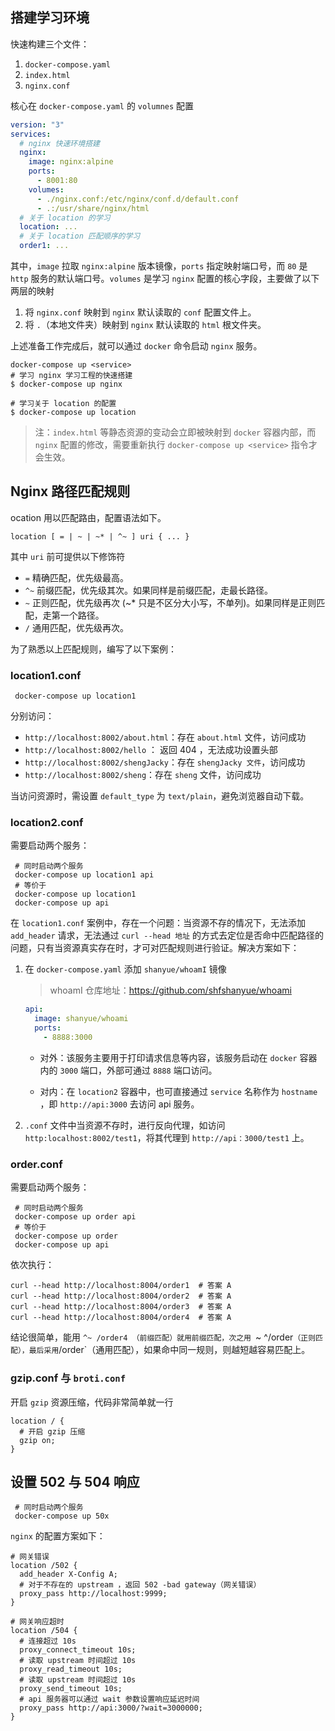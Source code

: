 ## 搭建学习环境

快速构建三个文件：

1. `docker-compose.yaml`
2. `index.html`
3. `nginx.conf`

核心在 `docker-compose.yaml` 的 `volumnes` 配置

```yaml
version: "3"
services:
  # nginx 快速环境搭建
  nginx:
    image: nginx:alpine
    ports:
      - 8001:80
    volumes:
      - ./nginx.conf:/etc/nginx/conf.d/default.conf
      - .:/usr/share/nginx/html
  # 关于 location 的学习
  location: ...
  # 关于 location 匹配顺序的学习
  order1: ...
```

其中，`image` 拉取 `nginx:alpine` 版本镜像，`ports` 指定映射端口号，而 `80` 是 `http` 服务的默认端口号。`volumes` 是学习 `nginx` 配置的核心字段，主要做了以下两层的映射

1. 将 `nginx.conf` 映射到 `nginx` 默认读取的 `conf` 配置文件上。
2. 将 `.`（本地文件夹）映射到 `nginx` 默认读取的 `html` 根文件夹。

上述准备工作完成后，就可以通过 `docker` 命令启动 `nginx` 服务。

```shell
docker-compose up <service>
# 学习 nginx 学习工程的快速搭建
$ docker-compose up nginx

# 学习关于 location 的配置
$ docker-compose up location
```

> 注：`index.html` 等静态资源的变动会立即被映射到 `docker` 容器内部，而 `nginx` 配置的修改，需要重新执行 `docker-compose up <service>` 指令才会生效。

## Nginx 路径匹配规则

ocation 用以匹配路由，配置语法如下。

```nginx
location [ = | ~ | ~* | ^~ ] uri { ... }
```

其中 `uri` 前可提供以下修饰符

- `=` 精确匹配，优先级最高。
- `^~` 前缀匹配，优先级其次。如果同样是前缀匹配，走最长路径。
- `~` 正则匹配，优先级再次 (~\* 只是不区分大小写，不单列)。如果同样是正则匹配，走第一个路径。
- `/` 通用匹配，优先级再次。

为了熟悉以上匹配规则，编写了以下案例：

### location1.conf

```shell
 docker-compose up location1
```

分别访问：

- `http://localhost:8002/about.html`：存在 `about.html` 文件，访问成功
- `http://localhost:8002/hello` ： 返回 404 ，无法成功设置头部
- `http://localhost:8002/shengJacky`：存在 `shengJacky 文件`，访问成功
- `http://localhost:8002/sheng`：存在 `sheng` 文件，访问成功

当访问资源时，需设置 `default_type` 为 `text/plain`，避免浏览器自动下载。

### location2.conf

需要启动两个服务：

```shell
 # 同时启动两个服务
 docker-compose up location1 api
 # 等价于
 docker-compose up location1
 docker-compose up api
```

在 `location1.conf` 案例中，存在一个问题：当资源不存的情况下，无法添加 `add_header` 请求，无法通过 `curl --head 地址` 的方式去定位是否命中匹配路径的问题，只有当资源真实存在时，才可对匹配规则进行验证。解决方案如下：

1. 在 `docker-compose.yaml` 添加 `shanyue/whoamI` 镜像

   > whoamI 仓库地址：https://github.com/shfshanyue/whoami

   ```yaml
   api:
     image: shanyue/whoami
     ports:
       - 8888:3000
   ```

   - 对外：该服务主要用于打印请求信息等内容，该服务启动在 `docker` 容器内的 `3000` 端口，外部可通过 `8888` 端口访问。

   - 对内：在 `location2` 容器中，也可直接通过 `service` 名称作为 `hostname` ，即 `http://api:3000` 去访问 api 服务。

2. `.conf` 文件中当资源不存时，进行反向代理，如访问 `http:localhost:8002/test1`，将其代理到 `http://api：3000/test1` 上。

### order.conf

需要启动两个服务：

```shell
 # 同时启动两个服务
 docker-compose up order api
 # 等价于
 docker-compose up order
 docker-compose up api
```

依次执行：

```shell
curl --head http://localhost:8004/order1  # 答案 A
curl --head http://localhost:8004/order2  # 答案 A
curl --head http://localhost:8004/order3  # 答案 A
curl --head http://localhost:8004/order4  # 答案 A
```

结论很简单，能用 `^~ /order4 （前缀匹配）就用前缀匹配，次之用 `~ ^/order` （正则匹配），最后采用 `/order`（通用匹配），如果命中同一规则，则越短越容易匹配上。



### gzip.conf 与 `broti.conf`

开启 `gzip` 资源压缩，代码非常简单就一行

```nginx
location / {
  # 开启 gzip 压缩 
  gzip on;
}
```



## 设置 502 与 504 响应

```shell
 # 同时启动两个服务
 docker-compose up 50x
```

`nginx` 的配置方案如下：

```nginx
# 网关错误
location /502 {
  add_header X-Config A;
  # 对于不存在的 upstream ，返回 502 -bad gateway（网关错误）
  proxy_pass http://localhost:9999;
}

# 网关响应超时
location /504 {
  # 连接超过 10s 
  proxy_connect_timeout 10s;
  # 读取 upstream 时间超过 10s
  proxy_read_timeout 10s;
  # 读取 upstream 时间超过 10s
  proxy_send_timeout 10s;
  # api 服务器可以通过 wait 参数设置响应延迟时间
  proxy_pass http://api:3000/?wait=3000000;
}
```

